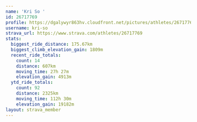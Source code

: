 ```yaml
---
name: 'Kri So '
id: 26717769
profile: https://dgalywyr863hv.cloudfront.net/pictures/athletes/26717769/7761026/14/large.jpg
username: kri-so
strava_url: https://www.strava.com/athletes/26717769
stats:
  biggest_ride_distance: 175.67km
  biggest_climb_elevation_gain: 1809m
  recent_ride_totals:
    count: 14
    distance: 607km
    moving_time: 27h 27m
    elevation_gain: 4913m
  ytd_ride_totals:
    count: 92
    distance: 2325km
    moving_time: 112h 30m
    elevation_gain: 19182m
layout: strava_member
--- 
```

